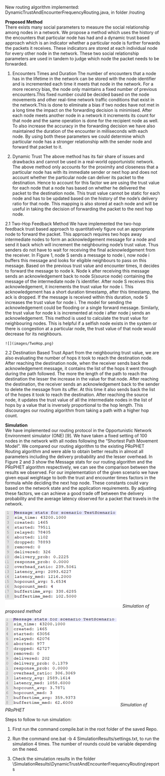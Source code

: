 New routing algorithm implemented: DynamicTrustAndEncounterFrequencyRouting.java, in folder /routing

<b>Proposed Method</b><br>
	There exists many social parameters to measure the social relationship among nodes in a
network. We propose a method which uses the history of the encounters that particular node has
had and a dynamic trust based approach which is an indicator whether a particular node is further
forwards the packets it receives. These indicators are stored at each individual node for every
other node in the network. These two social relationship parameters are used in tandem to judge
which node the packet needs to be forwarded.

1. Encounters Times and Duration
	The number of encounters that a node has in the lifetime in the network can be stored
with the node identifier and is incremented each time it meets that node in the network. For a
more recency bias, the node only maintains a fixed number of previous encounters.This fixed
number could be decided based on the node movements and other real-time network traffic
conditions that exist in the network.This is done to eliminate a bias if two nodes have not met in
a long time the impact on the forwarding decision is minimised. After each node meets another
node in a network it increments its count for that node and the same operation is done for the
recipient node as well.
	To also increase the accuracy in the forwarding decision we have also maintained the
duration of the encounter in milliseconds with each node. By using both these parameters we
could determine which particular node has a stronger relationship with the sender node and
forward that packet to it.

2. Dynamic Trust
	The above method has its fair share of issues and drawbacks and cannot be used in a real-world opportunistic network. The above method only accounts for the proximity and closeness that a particular node has with its immediate sender or next hop and does not account whether the particular node can deliver its packet to the destination. Hence to account for this factor we are using the trust value for each node that a node has based on whether he delivered the packet to the destination node. This trust value cannot be static for each node and has to be updated based on the history of the node’s delivery ratio for that node. This mapping is also stored at each node and will be useful in taking the decision of forwarding the packet to the next hop node.

2.1	Two-Hop Feedback Method
	We have implemented the two-hop feedback trust based approach to quantitatively figure out an appropriate node to forward the packet. This approach requires two hops away intermediate nodes to form an acknowledgement message for a node and send it back which will increment the neighbouring node’s trust value. Thus senders do not have to wait for receiving the final acknowledgement from the receiver. In Figure 1, node S sends a message to node i, now node i buffers this message and looks for eligible neighbours to pass on this message. Based on the previous trust value and encounter times, it decides to forward the message to node k. Node k after receiving this message sends an acknowledgement back to node S(source node) containing the message of the intermediate node i’s identifier. After node S receives this acknowledgement, it increments the trust value for node i. This acknowledgement has a short duration timestamp, after this timestamp, the ack is dropped. If the message is received within this duration, node S increases the trust value for node i. The model for sending the acknowledgement could be flooding or a single forward message. Similarly, the trust value for node k is incremented at node i after node j sends an acknowledgement. This method is used to calculate the trust value for neighbouring nodes. This is helpful if a selfish node exists in the system or there is congestion at a particular node, the trust value of that node would decrease for its neighbours.
	
	![](images/TwoHop.png)
	
2.2 Destination Based Trust
	Apart from the neighbouring trust value, we are also evaluating the number of hops it took to reach the destination node. After reaching the destination node, when the receiver sends back the acknowledgement message, it contains the list of the hops it went through during the path followed. The more the length of the path to reach the destination the lesser the increase in the value for that node. After reaching the destination, the receiver sends an acknowledgement back to the sender to delete the message from its uffer. At this time it also sends back the list of the hopes it took to reach the destination. After reaching the source node, it updates the trust value of all the intermediate nodes in the list of hops by a value that is inversely proportional to the hop length. This discourages our routing algorithm from taking a path with a higher hop count.


<b>Simulation</b><br>
We have implemented our routing protocol in the Opportunistic Network Environment simulator (ONE) [9]. We have taken a fixed setting of 100 nodes in the network with all nodes following the “Shortest Path Movement Model”. We compared our routing algorithm to the existing PRoPHET Routing algorithm and were able to obtain better results in almost all parameters including the delivery probability and the lesser overhead. In Figure 2 and 3 show the Message stats for our routing algorithm and the PRoPHET algorithm respectively, we can see the comparison between the results we observed.
For our implementation of the given scenario we have given equal weightage to both the trust and encounter times factors in the formula while deciding the next hop node. These constants could vary based on the network state and the application requirements. By adjusting these factors, we can achieve a good trade off between the delivery probability and the average latency observed for a packet that travels in the network.


![](images/SimulationResults.png)
*Simulation of proposed method*



![](images/SimulationOfPRoPhet.png)
*Simulation of PRoPHET*



Steps to follow to run simulation:

1) First run the command compile.bat in the root folder of the saved Repo.

2) Run the command one.bat -b 4 SimulationResults/settings.txt, to run the simulation 4 times. The number of rounds could be variable depending on the need.

3) Check the simulation results in the folder \SimulationResults\DynamicTrustAndEncounterFrequencyRouting\reports
